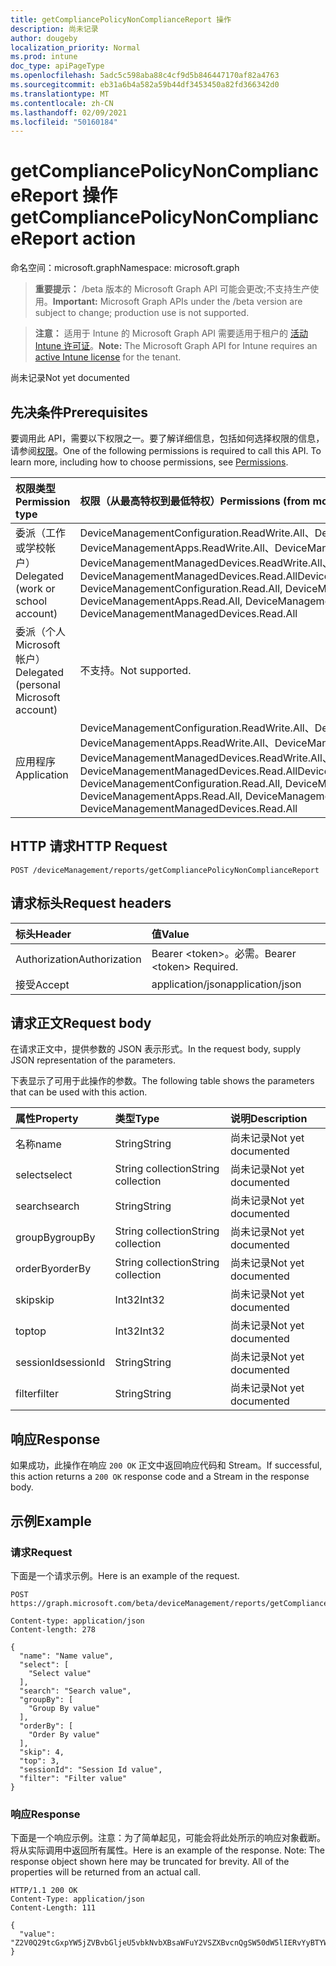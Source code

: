 ```yaml
---
title: getCompliancePolicyNonComplianceReport 操作
description: 尚未记录
author: dougeby
localization_priority: Normal
ms.prod: intune
doc_type: apiPageType
ms.openlocfilehash: 5adc5c598aba88c4cf9d5b846447170af82a4763
ms.sourcegitcommit: eb31a6b4a582a59b44df3453450a82fd366342d0
ms.translationtype: MT
ms.contentlocale: zh-CN
ms.lasthandoff: 02/09/2021
ms.locfileid: "50160184"
---
```

# <a name="getcompliancepolicynoncompliancereport-action"></a><span data-ttu-id="57d0f-103">getCompliancePolicyNonComplianceReport 操作</span><span class="sxs-lookup"><span data-stu-id="57d0f-103">getCompliancePolicyNonComplianceReport action</span></span>

<span data-ttu-id="57d0f-104">命名空间：microsoft.graph</span><span class="sxs-lookup"><span data-stu-id="57d0f-104">Namespace: microsoft.graph</span></span>

> <span data-ttu-id="57d0f-105">**重要提示：** /beta 版本的 Microsoft Graph API 可能会更改;不支持生产使用。</span><span class="sxs-lookup"><span data-stu-id="57d0f-105">**Important:** Microsoft Graph APIs under the /beta version are subject to change; production use is not supported.</span></span>

> <span data-ttu-id="57d0f-106">**注意：** 适用于 Intune 的 Microsoft Graph API 需要适用于租户的 [活动 Intune 许可证](https://go.microsoft.com/fwlink/?linkid=839381)。</span><span class="sxs-lookup"><span data-stu-id="57d0f-106">**Note:** The Microsoft Graph API for Intune requires an [active Intune license](https://go.microsoft.com/fwlink/?linkid=839381) for the tenant.</span></span>

<span data-ttu-id="57d0f-107">尚未记录</span><span class="sxs-lookup"><span data-stu-id="57d0f-107">Not yet documented</span></span>

## <a name="prerequisites"></a><span data-ttu-id="57d0f-108">先决条件</span><span class="sxs-lookup"><span data-stu-id="57d0f-108">Prerequisites</span></span>
<span data-ttu-id="57d0f-p101">要调用此 API，需要以下权限之一。要了解详细信息，包括如何选择权限的信息，请参阅[权限](/graph/permissions-reference)。</span><span class="sxs-lookup"><span data-stu-id="57d0f-p101">One of the following permissions is required to call this API. To learn more, including how to choose permissions, see [Permissions](/graph/permissions-reference).</span></span>

|<span data-ttu-id="57d0f-111">权限类型</span><span class="sxs-lookup"><span data-stu-id="57d0f-111">Permission type</span></span>|<span data-ttu-id="57d0f-112">权限（从最高特权到最低特权）</span><span class="sxs-lookup"><span data-stu-id="57d0f-112">Permissions (from most to least privileged)</span></span>|
|:---|:---|
|<span data-ttu-id="57d0f-113">委派（工作或学校帐户）</span><span class="sxs-lookup"><span data-stu-id="57d0f-113">Delegated (work or school account)</span></span>|<span data-ttu-id="57d0f-114">DeviceManagementConfiguration.ReadWrite.All、DeviceManagementConfiguration.Read.All、DeviceManagementApps.ReadWrite.All、DeviceManagementApps.Read.All、DeviceManagementManagedDevices.ReadWrite.All、DeviceManagementManagedDevices.Read.All</span><span class="sxs-lookup"><span data-stu-id="57d0f-114">DeviceManagementConfiguration.ReadWrite.All, DeviceManagementConfiguration.Read.All, DeviceManagementApps.ReadWrite.All, DeviceManagementApps.Read.All, DeviceManagementManagedDevices.ReadWrite.All, DeviceManagementManagedDevices.Read.All</span></span>|
|<span data-ttu-id="57d0f-115">委派（个人 Microsoft 帐户）</span><span class="sxs-lookup"><span data-stu-id="57d0f-115">Delegated (personal Microsoft account)</span></span>|<span data-ttu-id="57d0f-116">不支持。</span><span class="sxs-lookup"><span data-stu-id="57d0f-116">Not supported.</span></span>|
|<span data-ttu-id="57d0f-117">应用程序</span><span class="sxs-lookup"><span data-stu-id="57d0f-117">Application</span></span>|<span data-ttu-id="57d0f-118">DeviceManagementConfiguration.ReadWrite.All、DeviceManagementConfiguration.Read.All、DeviceManagementApps.ReadWrite.All、DeviceManagementApps.Read.All、DeviceManagementManagedDevices.ReadWrite.All、DeviceManagementManagedDevices.Read.All</span><span class="sxs-lookup"><span data-stu-id="57d0f-118">DeviceManagementConfiguration.ReadWrite.All, DeviceManagementConfiguration.Read.All, DeviceManagementApps.ReadWrite.All, DeviceManagementApps.Read.All, DeviceManagementManagedDevices.ReadWrite.All, DeviceManagementManagedDevices.Read.All</span></span>|

## <a name="http-request"></a><span data-ttu-id="57d0f-119">HTTP 请求</span><span class="sxs-lookup"><span data-stu-id="57d0f-119">HTTP Request</span></span>
<!-- {
  "blockType": "ignored"
}
-->
``` http
POST /deviceManagement/reports/getCompliancePolicyNonComplianceReport
```

## <a name="request-headers"></a><span data-ttu-id="57d0f-120">请求标头</span><span class="sxs-lookup"><span data-stu-id="57d0f-120">Request headers</span></span>
|<span data-ttu-id="57d0f-121">标头</span><span class="sxs-lookup"><span data-stu-id="57d0f-121">Header</span></span>|<span data-ttu-id="57d0f-122">值</span><span class="sxs-lookup"><span data-stu-id="57d0f-122">Value</span></span>|
|:---|:---|
|<span data-ttu-id="57d0f-123">Authorization</span><span class="sxs-lookup"><span data-stu-id="57d0f-123">Authorization</span></span>|<span data-ttu-id="57d0f-124">Bearer &lt;token&gt;。必需。</span><span class="sxs-lookup"><span data-stu-id="57d0f-124">Bearer &lt;token&gt; Required.</span></span>|
|<span data-ttu-id="57d0f-125">接受</span><span class="sxs-lookup"><span data-stu-id="57d0f-125">Accept</span></span>|<span data-ttu-id="57d0f-126">application/json</span><span class="sxs-lookup"><span data-stu-id="57d0f-126">application/json</span></span>|

## <a name="request-body"></a><span data-ttu-id="57d0f-127">请求正文</span><span class="sxs-lookup"><span data-stu-id="57d0f-127">Request body</span></span>
<span data-ttu-id="57d0f-128">在请求正文中，提供参数的 JSON 表示形式。</span><span class="sxs-lookup"><span data-stu-id="57d0f-128">In the request body, supply JSON representation of the parameters.</span></span>

<span data-ttu-id="57d0f-129">下表显示了可用于此操作的参数。</span><span class="sxs-lookup"><span data-stu-id="57d0f-129">The following table shows the parameters that can be used with this action.</span></span>

|<span data-ttu-id="57d0f-130">属性</span><span class="sxs-lookup"><span data-stu-id="57d0f-130">Property</span></span>|<span data-ttu-id="57d0f-131">类型</span><span class="sxs-lookup"><span data-stu-id="57d0f-131">Type</span></span>|<span data-ttu-id="57d0f-132">说明</span><span class="sxs-lookup"><span data-stu-id="57d0f-132">Description</span></span>|
|:---|:---|:---|
|<span data-ttu-id="57d0f-133">名称</span><span class="sxs-lookup"><span data-stu-id="57d0f-133">name</span></span>|<span data-ttu-id="57d0f-134">String</span><span class="sxs-lookup"><span data-stu-id="57d0f-134">String</span></span>|<span data-ttu-id="57d0f-135">尚未记录</span><span class="sxs-lookup"><span data-stu-id="57d0f-135">Not yet documented</span></span>|
|<span data-ttu-id="57d0f-136">select</span><span class="sxs-lookup"><span data-stu-id="57d0f-136">select</span></span>|<span data-ttu-id="57d0f-137">String collection</span><span class="sxs-lookup"><span data-stu-id="57d0f-137">String collection</span></span>|<span data-ttu-id="57d0f-138">尚未记录</span><span class="sxs-lookup"><span data-stu-id="57d0f-138">Not yet documented</span></span>|
|<span data-ttu-id="57d0f-139">search</span><span class="sxs-lookup"><span data-stu-id="57d0f-139">search</span></span>|<span data-ttu-id="57d0f-140">String</span><span class="sxs-lookup"><span data-stu-id="57d0f-140">String</span></span>|<span data-ttu-id="57d0f-141">尚未记录</span><span class="sxs-lookup"><span data-stu-id="57d0f-141">Not yet documented</span></span>|
|<span data-ttu-id="57d0f-142">groupBy</span><span class="sxs-lookup"><span data-stu-id="57d0f-142">groupBy</span></span>|<span data-ttu-id="57d0f-143">String collection</span><span class="sxs-lookup"><span data-stu-id="57d0f-143">String collection</span></span>|<span data-ttu-id="57d0f-144">尚未记录</span><span class="sxs-lookup"><span data-stu-id="57d0f-144">Not yet documented</span></span>|
|<span data-ttu-id="57d0f-145">orderBy</span><span class="sxs-lookup"><span data-stu-id="57d0f-145">orderBy</span></span>|<span data-ttu-id="57d0f-146">String collection</span><span class="sxs-lookup"><span data-stu-id="57d0f-146">String collection</span></span>|<span data-ttu-id="57d0f-147">尚未记录</span><span class="sxs-lookup"><span data-stu-id="57d0f-147">Not yet documented</span></span>|
|<span data-ttu-id="57d0f-148">skip</span><span class="sxs-lookup"><span data-stu-id="57d0f-148">skip</span></span>|<span data-ttu-id="57d0f-149">Int32</span><span class="sxs-lookup"><span data-stu-id="57d0f-149">Int32</span></span>|<span data-ttu-id="57d0f-150">尚未记录</span><span class="sxs-lookup"><span data-stu-id="57d0f-150">Not yet documented</span></span>|
|<span data-ttu-id="57d0f-151">top</span><span class="sxs-lookup"><span data-stu-id="57d0f-151">top</span></span>|<span data-ttu-id="57d0f-152">Int32</span><span class="sxs-lookup"><span data-stu-id="57d0f-152">Int32</span></span>|<span data-ttu-id="57d0f-153">尚未记录</span><span class="sxs-lookup"><span data-stu-id="57d0f-153">Not yet documented</span></span>|
|<span data-ttu-id="57d0f-154">sessionId</span><span class="sxs-lookup"><span data-stu-id="57d0f-154">sessionId</span></span>|<span data-ttu-id="57d0f-155">String</span><span class="sxs-lookup"><span data-stu-id="57d0f-155">String</span></span>|<span data-ttu-id="57d0f-156">尚未记录</span><span class="sxs-lookup"><span data-stu-id="57d0f-156">Not yet documented</span></span>|
|<span data-ttu-id="57d0f-157">filter</span><span class="sxs-lookup"><span data-stu-id="57d0f-157">filter</span></span>|<span data-ttu-id="57d0f-158">String</span><span class="sxs-lookup"><span data-stu-id="57d0f-158">String</span></span>|<span data-ttu-id="57d0f-159">尚未记录</span><span class="sxs-lookup"><span data-stu-id="57d0f-159">Not yet documented</span></span>|



## <a name="response"></a><span data-ttu-id="57d0f-160">响应</span><span class="sxs-lookup"><span data-stu-id="57d0f-160">Response</span></span>
<span data-ttu-id="57d0f-161">如果成功，此操作在响应 `200 OK` 正文中返回响应代码和 Stream。</span><span class="sxs-lookup"><span data-stu-id="57d0f-161">If successful, this action returns a `200 OK` response code and a Stream in the response body.</span></span>

## <a name="example"></a><span data-ttu-id="57d0f-162">示例</span><span class="sxs-lookup"><span data-stu-id="57d0f-162">Example</span></span>

### <a name="request"></a><span data-ttu-id="57d0f-163">请求</span><span class="sxs-lookup"><span data-stu-id="57d0f-163">Request</span></span>
<span data-ttu-id="57d0f-164">下面是一个请求示例。</span><span class="sxs-lookup"><span data-stu-id="57d0f-164">Here is an example of the request.</span></span>
``` http
POST https://graph.microsoft.com/beta/deviceManagement/reports/getCompliancePolicyNonComplianceReport

Content-type: application/json
Content-length: 278

{
  "name": "Name value",
  "select": [
    "Select value"
  ],
  "search": "Search value",
  "groupBy": [
    "Group By value"
  ],
  "orderBy": [
    "Order By value"
  ],
  "skip": 4,
  "top": 3,
  "sessionId": "Session Id value",
  "filter": "Filter value"
}
```

### <a name="response"></a><span data-ttu-id="57d0f-165">响应</span><span class="sxs-lookup"><span data-stu-id="57d0f-165">Response</span></span>
<span data-ttu-id="57d0f-p102">下面是一个响应示例。注意：为了简单起见，可能会将此处所示的响应对象截断。将从实际调用中返回所有属性。</span><span class="sxs-lookup"><span data-stu-id="57d0f-p102">Here is an example of the response. Note: The response object shown here may be truncated for brevity. All of the properties will be returned from an actual call.</span></span>
``` http
HTTP/1.1 200 OK
Content-Type: application/json
Content-Length: 111

{
  "value": "Z2V0Q29tcGxpYW5jZVBvbGljeU5vbkNvbXBsaWFuY2VSZXBvcnQgSW50dW5lIERvYyBTYW1wbGUgMTA0ODU4MDU5OQ=="
}
```




